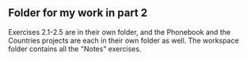 ## Folder for my work in part 2

Exercises 2.1-2.5 are in their own folder, and the Phonebook and the Countries projects are each in their own folder as well. The workspace folder contains all the "Notes" exercises.
